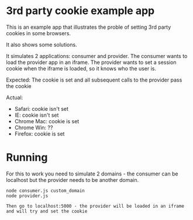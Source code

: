 # 3rd party cookie example app

This is an example app that illustrates the proble of setting 3rd party cookies in some browsers.

It also shows some solutions.

It simulates 2 applications: consumer and provider. The consumer wants to load the provider app in an iframe. The provider wants to set a session cookie when the iframe is loaded, so it knows who the user is.

Expected: The cookie is set and all subsequent calls to the provider pass the cookie

Actual:
- Safari: cookie isn't set
- IE: cookie isn't set
- Chrome Mac: cookie is set
- Chrome Win: ??
- Firefox: cookie is set

# Running

For this to work you need to simulate 2 domains - the consumer can be localhost but the provider needs to be another domain.


    node consumer.js custom_domain
    node provider.js

    Then go to localhost:5000 - the provider will be loaded in an iframe and will try and set the cookie